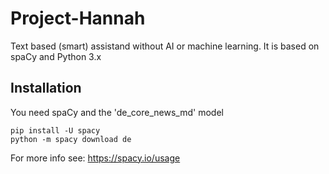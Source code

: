 # Project-Hannah
Text based (smart) assistand without AI or machine learning. It is based on spaCy and Python 3.x

## Installation
You need spaCy and the 'de_core_news_md' model
```
pip install -U spacy
python -m spacy download de
```
For more info see: https://spacy.io/usage
